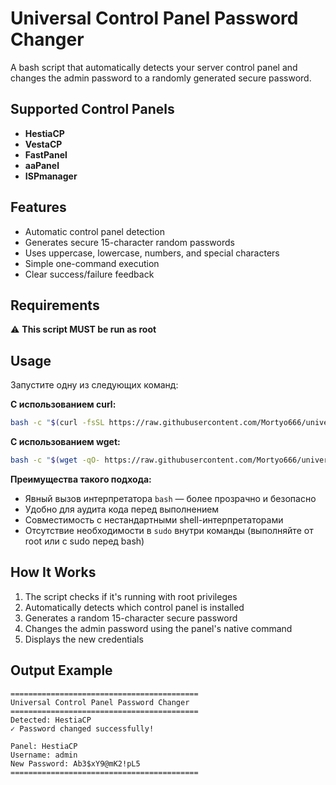 # Universal Control Panel Password Changer
A bash script that automatically detects your server control panel and changes the admin password to a randomly generated secure password.

## Supported Control Panels
- **HestiaCP**
- **VestaCP**
- **FastPanel**
- **aaPanel**
- **ISPmanager**

## Features
- Automatic control panel detection
- Generates secure 15-character random passwords
- Uses uppercase, lowercase, numbers, and special characters
- Simple one-command execution
- Clear success/failure feedback

## Requirements
⚠️ **This script MUST be run as root**

## Usage

Запустите одну из следующих команд:

**С использованием curl:**
```bash
bash -c "$(curl -fsSL https://raw.githubusercontent.com/Mortyo666/universal-panel-password-changer/main/change-panel-password.sh)"
```

**С использованием wget:**
```bash
bash -c "$(wget -qO- https://raw.githubusercontent.com/Mortyo666/universal-panel-password-changer/main/change-panel-password.sh)"
```

**Преимущества такого подхода:**
- Явный вызов интерпретатора `bash` — более прозрачно и безопасно
- Удобно для аудита кода перед выполнением
- Совместимость с нестандартными shell-интерпретаторами
- Отсутствие необходимости в `sudo` внутри команды (выполняйте от root или с sudo перед bash)

## How It Works
1. The script checks if it's running with root privileges
2. Automatically detects which control panel is installed
3. Generates a random 15-character secure password
4. Changes the admin password using the panel's native command
5. Displays the new credentials

## Output Example
```
==========================================
Universal Control Panel Password Changer
==========================================
Detected: HestiaCP
✓ Password changed successfully!

Panel: HestiaCP
Username: admin
New Password: Ab3$xY9@mK2!pL5
==========================================
